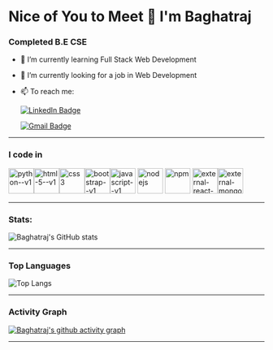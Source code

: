 # Nice of You to Meet 👋 I'm Baghatraj

### Completed B.E CSE

- 🌱 I’m currently learning Full Stack Web Development
- 🔭 I’m currently looking for a job in Web Development
- 📫 To reach me:
  
   [![LinkedIn Badge](https://img.shields.io/badge/-LinkedIn?style=flat-square&logo=LinkedIn&label=Baghatraj%20N&labelColor=blue&color=blue)](https://www.linkedin.com/in/baghatraj-n/)
  
   [![Gmail Badge](https://img.shields.io/badge/-Gmail?style=flat-square&logo=Gmail&logoColor=white&label=Baghatraj%20N&labelColor=red&color=red)](mailto:baghatraj484@gmail.com)
  <br/>
---
### I code in
<img width="50" height="50" src="https://img.icons8.com/color/50/python--v1.png" alt="python--v1"/><img width="50" height="50" src="https://img.icons8.com/color/50/html-5--v1.png" alt="html-5--v1"/><img width="50" height="50" src="https://img.icons8.com/color/50/css3.png" alt="css3"/><img width="50" height="50" src="https://img.icons8.com/color/50/bootstrap--v1.png" alt="bootstrap--v1"/><img width="50" height="50" src="https://img.icons8.com/color/50/javascript--v1.png" alt="javascript--v1"/> <img width="50" height="50" src="https://img.icons8.com/color/50/nodejs.png" alt="nodejs"/> <img width="50" height="50" src="https://img.icons8.com/color/50/npm.png" alt="npm"/> <img width="50" height="50" src="https://img.icons8.com/external-tal-revivo-color-tal-revivo/50/external-react-a-javascript-library-for-building-user-interfaces-logo-color-tal-revivo.png" alt="external-react-a-javascript-library-for-building-user-interfaces-logo-color-tal-revivo"/><img width="50" height="50" src="https://img.icons8.com/external-tal-revivo-shadow-tal-revivo/50/external-mongodb-a-cross-platform-document-oriented-database-program-logo-shadow-tal-revivo.png" alt="external-mongodb-a-cross-platform-document-oriented-database-program-logo-shadow-tal-revivo"/>

---
### Stats: <br/>

![Baghatraj's GitHub stats](https://github-readme-stats.vercel.app/api?username=Baghatraj&show_icons=true&theme=tokyonight)

---
### Top Languages 

![Top Langs](https://github-readme-stats.vercel.app/api/top-langs/?username=Baghatraj&layout=compact)

---
### Activity Graph

[![Baghatraj's github activity graph](https://github-readme-activity-graph.vercel.app/graph?username=Baghatraj&theme=github-compact)](https://github.com/ashutosh00710/github-readme-activity-graph)

---

